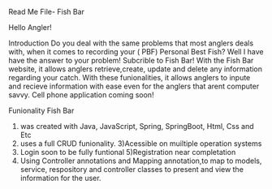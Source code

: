 Read Me File- Fish Bar


Hello Angler! 


Introduction
Do you deal with the same problems that most anglers deals with, when it comes to recording your ( PBF) Personal Best Fish?
Well I have have the answer to your problem! Subcrible to Fish Bar! With the Fish Bar website, it allows anglers retrieve,create, update and delete any information regarding your catch.
With these funionalities, it allows anglers to inpute and recieve information with ease even for the anglers that arent computer savvy.
Cell phone application coming soon!


Funionality 
Fish Bar
1) was created with Java, JavaScript, Spring, SpringBoot, Html, Css and Etc
2) uses a full CRUD funionality.
3)Acessible on muiltiple operation systems
4) Login soon to be fully funtional
5)Registration near completation 
6) Using Controller annotations and Mapping annotation,to map to models, service, respository and controller classes to present and view the information for the user.


